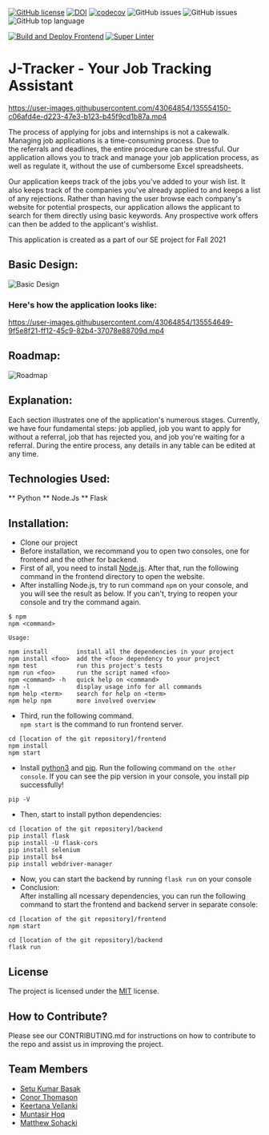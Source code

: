[![GitHub license](https://img.shields.io/github/license/Team-Glare/application-tracking-system)](https://github.com/Team-Glare/application-tracking-system/blob/main/LICENSE)
[![DOI](https://zenodo.org/badge/417325535.svg)](https://zenodo.org/badge/latestdoi/417325535)
[![codecov](https://codecov.io/gh/Team-Glare/application-tracking-system/branch/main/graph/badge.svg)](https://codecov.io/gh/Team-Glare/application-tracking-system)
![GitHub issues](https://img.shields.io/github/issues/Team-Glare/application-tracking-system)
![GitHub issues](https://img.shields.io/github/issues-closed/Team-Glare/application-tracking-system)
![GitHub top language](https://img.shields.io/github/languages/top/Team-Glare/application-tracking-system)

[![Build and Deploy Frontend](https://github.com/Team-Glare/application-tracking-system/actions/workflows/frontend_CI_CD.yml/badge.svg)](https://github.com/Team-Glare/application-tracking-system/actions/workflows/frontend_CI_CD.yml)
[![Super Linter](https://github.com/Team-Glare/application-tracking-system/actions/workflows/super-linter.yml/badge.svg)](https://github.com/Team-Glare/application-tracking-system/actions/workflows/super-linter.yml)

#      J-Tracker - Your Job Tracking Assistant

https://user-images.githubusercontent.com/43064854/135554150-c06afd4e-d223-47e3-b123-b45f9cd1b87a.mp4

The process of applying for jobs and internships is not a cakewalk. Managing job applications is a time-consuming process. Due to the referrals and deadlines, the entire procedure can be stressful. Our application allows you to track and manage your job application process, as well as regulate it, without the use of cumbersome Excel spreadsheets.


Our application keeps track of the jobs you've added to your wish list. It also keeps track of the companies you've already applied to and keeps a list of any rejections. Rather than having the user browse each company's website for potential prospects, our application allows the applicant to search for them directly using basic keywords. Any prospective work offers can then be added to the applicant's wishlist.




This application is created as a part of our SE project for Fall 2021

## Basic Design:
![Basic Design](https://github.com/prithvish-doshi-17/application-tracking-system/blob/main/resources/Overall%20Design.PNG)

### Here's how the application looks like:
https://user-images.githubusercontent.com/43064854/135554649-9f5e8f21-ff12-45c9-82b4-37078e88709d.mp4

## Roadmap:
![Roadmap](https://github.com/prithvish-doshi-17/application-tracking-system/blob/main/resources/Roadmap%20-%202.PNG)


## Explanation:
Each section illustrates one of the application's numerous stages. Currently, we have four fundamental steps: job applied, job you want to apply for without a referral, job that has rejected you, and job you're waiting for a referral. During the entire process, any details in any table can be edited at any time. 


## Technologies Used:

** Python
** Node.Js
** Flask 

## Installation:
* Clone our project
* Before installation, we recommand you to open two consoles, one for frontend and the other for backend.
* First of all, you need to install [Node.js](https://nodejs.org/en/). After that, run the following command in the frontend directory to open the website. 
* After installing Node.js, try to run command `npm` on your console, and you will see the result as below. If you can't, trying to reopen your console and try the command again.
```
$ npm
npm <command>

Usage:

npm install        install all the dependencies in your project
npm install <foo>  add the <foo> dependency to your project
npm test           run this project's tests
npm run <foo>      run the script named <foo>
npm <command> -h   quick help on <command>
npm -l             display usage info for all commands
npm help <term>    search for help on <term>
npm help npm       more involved overview
```
* Third, run the following command. <br/> `npm start` is the command to run frontend server.
```
cd [location of the git repository]/frontend
npm install
npm start
```
* Install [python3](https://www.python.org/downloads/) and [pip](https://pip.pypa.io/en/stable/installation/). Run the following command on `the other console`. If you can see the pip version in your console, you install pip successfully!
```
pip -V
```

* Then, start to install python dependencies:
```
cd [location of the git repository]/backend
pip install flask
pip install -U flask-cors
pip install selenium
pip install bs4
pip install webdriver-manager
```

* Now, you can start the backend by running `flask run` on your console
* Conclusion:<br/>After installing all ncessary dependencies, you can run the following command to start the frontend and backend server in separate console:
```
cd [location of the git repository]/frontend
npm start

cd [location of the git repository]/backend
flask run
```


## License
The project is licensed under the [MIT](https://choosealicense.com/licenses/mit/) license. 


## How to Contribute?
Please see our CONTRIBUTING.md for instructions on how to contribute to the repo and assist us in improving the project.


## Team Members
* [Setu Kumar Basak](https://github.com/setu1421)  
* [Conor Thomason](https://github.com/ConorThomason)  
* [Keertana Vellanki](https://github.com/KeertanaVellanki)  
* [Muntasir Hoq](https://github.com/muntasirhoq)  
* [Matthew Sohacki](https://github.com/msohacki)  
